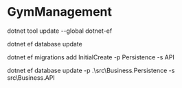 # GymManagement

dotnet tool update --global dotnet-ef

dotnet ef database update

dotnet ef migrations add InitialCreate -p Persistence -s API

dotnet ef database update -p .\src\Business.Persistence -s src\Business.API

